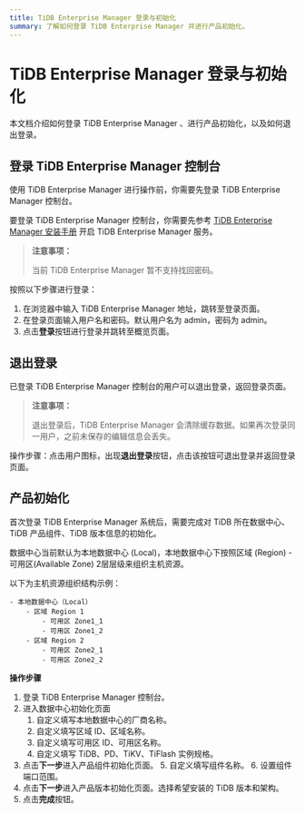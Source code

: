 ```yaml
---
title: TiDB Enterprise Manager 登录与初始化
summary: 了解如何登录 TiDB Enterprise Manager 并进行产品初始化。
---
```


# TiDB Enterprise Manager 登录与初始化

本文档介绍如何登录 TiDB Enterprise Manager 、进行产品初始化，以及如何退出登录。

## 登录 TiDB Enterprise Manager 控制台

使用 TiDB Enterprise Manager 进行操作前，你需要先登录 TiDB Enterprise Manager 控制台。

要登录 TiDB Enterprise Manager 控制台，你需要先参考 [TiDB Enterprise Manager 安装手册](/tidb-enterprise-manager/tidb-enterprise-manager-install-and-maintain.md) 开启 TiDB Enterprise Manager 服务。

> **注意事项：**
>
> 当前 TiDB Enterprise Manager 暂不支持找回密码。

按照以下步骤进行登录：

1. 在浏览器中输入 TiDB Enterprise Manager 地址，跳转至登录页面。
2. 在登录页面输入用户名和密码。默认用户名为 admin，密码为 admin。
3. 点击**登录**按钮进行登录并跳转至概览页面。

## 退出登录

已登录 TiDB Enterprise Manager 控制台的用户可以退出登录，返回登录页面。

> **注意事项：**
>
> 退出登录后，TiDB Enterprise Manager 会清除缓存数据。如果再次登录同一用户，之前未保存的编辑信息会丢失。

操作步骤：点击用户图标，出现**退出登录**按钮，点击该按钮可退出登录并返回登录页面。

## 产品初始化

首次登录 TiDB Enterprise Manager 系统后，需要完成对 TiDB 所在数据中心、TiDB 产品组件、TiDB 版本信息的初始化。

数据中心当前默认为本地数据中心 (Local)，本地数据中心下按照区域 (Region) - 可用区(Available Zone) 2层层级来组织主机资源。

以下为主机资源组织结构示例：

```
- 本地数据中心（Local）
    - 区域 Region 1
        - 可用区 Zone1_1
        - 可用区 Zone1_2
    - 区域 Region 2
        - 可用区 Zone2_1
        - 可用区 Zone2_2
```

**操作步骤**

1. 登录 TiDB Enterprise Manager 控制台。
2. 进入数据中心初始化页面
    1. 自定义填写本地数据中心的厂商名称。
    2. 自定义填写区域 ID、区域名称。
    3. 自定义填写可用区 ID、可用区名称。
    4. 自定义填写 TiDB、PD、TiKV、TiFlash 实例规格。
3. 点击**下一步**进入产品组件初始化页面。
    5. 自定义填写组件名称。
    6. 设置组件端口范围。
4. 点击**下一步**进入产品版本初始化页面。选择希望安装的 TiDB 版本和架构。
5. 点击**完成**按钮。
